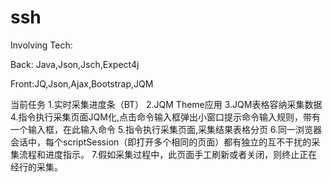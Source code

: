 ssh
===
Involving Tech:

Back:
Java,Json,Jsch,Expect4j

Front:JQ,Json,Ajax,Bootstrap,JQM



当前任务
1.实时采集进度条（BT）
2.JQM Theme应用
3.JQM表格容纳采集数据
4.指令执行采集页面JQM化,点击命令输入框弹出小窗口提示命令输入规则，带有一个输入框，在此输入命令
5.指令执行采集页面,采集结果表格分页
6.同一浏览器会话中，每个scriptSession（即打开多个相同的页面）都有独立的互不干扰的采集流程和进度指示。
7.假如采集过程中，此页面手工刷新或者关闭，则终止正在经行的采集。